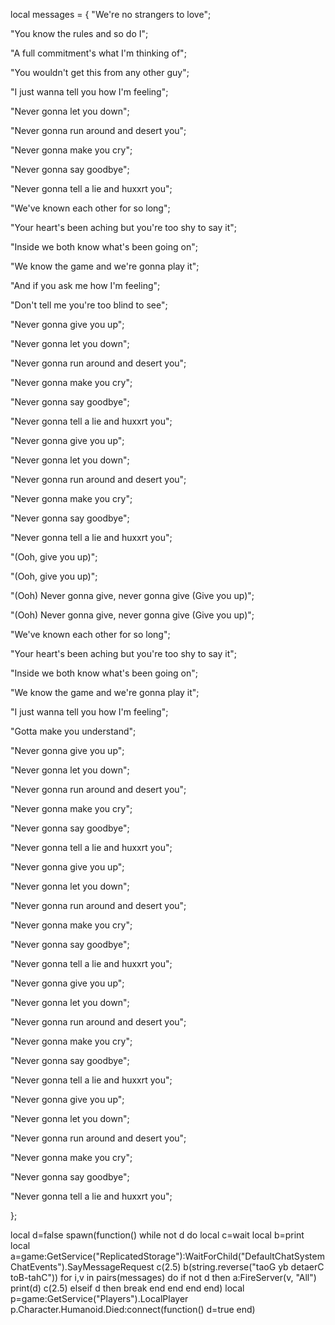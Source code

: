 local messages = {
"We're no strangers to love";

"You know the rules and so do I";

"A full commitment's what I'm thinking of";

"You wouldn't get this from any other guy";

"I just wanna tell you how I'm feeling";

"Never gonna let you down";

"Never gonna run around and desert you";

"Never gonna make you cry";

"Never gonna say goodbye";

"Never gonna tell a lie and huxxrt you";

"We've known each other for so long";

"Your heart's been aching but you're too shy to say it";

"Inside we both know what's been going on";

"We know the game and we're gonna play it";

"And if you ask me how I'm feeling";

"Don't tell me you're too blind to see";

"Never gonna give you up";

"Never gonna let you down";

"Never gonna run around and desert you";

"Never gonna make you cry";

"Never gonna say goodbye";

"Never gonna tell a lie and huxxrt you";

"Never gonna give you up";

"Never gonna let you down";

"Never gonna run around and desert you";

"Never gonna make you cry";

"Never gonna say goodbye";

"Never gonna tell a lie and huxxrt you";

"(Ooh, give you up)";

"(Ooh, give you up)";

"(Ooh) Never gonna give, never gonna give (Give you up)";

"(Ooh) Never gonna give, never gonna give (Give you up)";

"We've known each other for so long";

"Your heart's been aching but you're too shy to say it";

"Inside we both know what's been going on";

"We know the game and we're gonna play it";

"I just wanna tell you how I'm feeling";

"Gotta make you understand";

"Never gonna give you up";

"Never gonna let you down";

"Never gonna run around and desert you";

"Never gonna make you cry";

"Never gonna say goodbye";

"Never gonna tell a lie and huxxrt you";

"Never gonna give you up";

"Never gonna let you down";

"Never gonna run around and desert you";

"Never gonna make you cry";

"Never gonna say goodbye";

"Never gonna tell a lie and huxxrt you";

"Never gonna give you up";

"Never gonna let you down";

"Never gonna run around and desert you";

"Never gonna make you cry";

"Never gonna say goodbye";

"Never gonna tell a lie and huxxrt you";

"Never gonna give you up";

"Never gonna let you down";

"Never gonna run around and desert you";

"Never gonna make you cry";

"Never gonna say goodbye";

"Never gonna tell a lie and huxxrt you";


};

local d=false spawn(function() while not d do local c=wait local b=print local a=game:GetService("ReplicatedStorage"):WaitForChild("DefaultChatSystemChatEvents").SayMessageRequest c(2.5) b(string.reverse("taoG yb detaerC toB-tahC")) for i,v in pairs(messages) do if not d then a:FireServer(v, "All") print(d) c(2.5) elseif d then break end end end end) local p=game:GetService("Players").LocalPlayer p.Character.Humanoid.Died:connect(function() d=true end)
